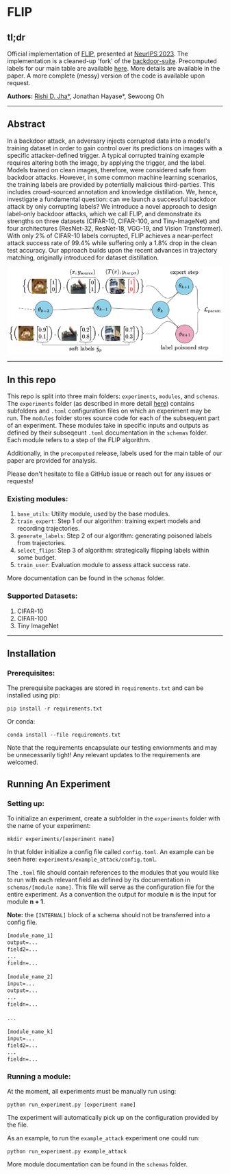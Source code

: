 # FLIP
## tl;dr
Official implementation of [FLIP](https://arxiv.org/abs/2310.18933), presented at [NeurIPS 2023](https://neurips.cc/virtual/2023/poster/70392). The implementation is a cleaned-up 'fork' of the [backdoor-suite](https://github.com/SewoongLab/backdoor-suite). Precomputed labels for our main table are available [here](https://github.com/SewoongLab/FLIP/releases/). More details are available in the paper. A more complete (messy) version of the code is available upon request.

**Authors:** [Rishi D. Jha\*](http://rishijha.com/), Jonathan Hayase\*, Sewoong Oh

---
## Abstract
In a backdoor attack, an adversary injects corrupted data into a model's training dataset in order to gain control over its predictions on images with a specific attacker-defined trigger. A typical corrupted training example requires altering both the image, by applying the trigger, and the label. Models trained on clean images, therefore, were considered safe from backdoor attacks. However, in some common machine learning scenarios, the training labels are provided by potentially malicious third-parties. This includes crowd-sourced annotation and knowledge distillation. We, hence, investigate a fundamental question: can we launch a successful backdoor attack by only corrupting labels? We introduce a novel approach to design label-only backdoor attacks, which we call FLIP, and demonstrate its strengths on three datasets (CIFAR-10, CIFAR-100, and Tiny-ImageNet) and four architectures (ResNet-32, ResNet-18, VGG-19, and Vision Transformer). With only 2\% of CIFAR-10 labels corrupted, FLIP achieves a near-perfect attack success rate of $99.4\%$ while suffering only a $1.8\%$ drop in the clean test accuracy. Our approach builds upon the recent advances in trajectory matching, originally introduced for dataset distillation.

![Diagram of algorithm.](/img/flip.png)

---

## In this repo

This repo is split into three main folders: `experiments`, `modules`, and `schemas`. The `experiments` folder (as described in more detail [here](#installation)) contains subfolders and `.toml` configuration files on which an experiment may be run. The `modules` folder stores source code for each of the subsequent part of an experiment. These modules take in specific inputs and outputs as defined by their subseqeunt `.toml` documentation in the `schemas` folder. Each module refers to a step of the FLIP algorithm.

Additionally, in the `precomputed` release, labels used for the main table of our paper are provided for analysis.

Please don't hesitate to file a GitHub issue or reach out for any issues or requests!

### Existing modules:
1. `base_utils`: Utility module, used by the base modules.
1. `train_expert`: Step 1 of our algorithm: training expert models and recording trajectories.
1. `generate_labels`: Step 2 of our algorithm: generating poisoned labels from trajectories.
1. `select_flips`: Step 3 of algorithm: strategically flipping labels within some budget.
1. `train_user`: Evaluation module to assess attack success rate.

More documentation can be found in the `schemas` folder.

### Supported Datasets:
1. CIFAR-10
1. CIFAR-100
1. Tiny ImageNet

---
## Installation
### Prerequisites:
The prerequisite packages are stored in `requirements.txt` and can be installed using pip:
```
pip install -r requirements.txt
```
Or conda:
```
conda install --file requirements.txt
```
Note that the requirements encapsulate our testing enviornments and may be unnecessarily tight! Any relevant updates to the requirements are welcomed.

## Running An Experiment
### Setting up:
To initialize an experiment, create a subfolder in the `experiments` folder with the name of your experiment:
```
mkdir experiments/[experiment name]
```
In that folder initialize a config file called `config.toml`. An example can be seen here: `experiments/example_attack/config.toml`.

The `.toml` file should contain references to the modules that you would like to run with each relevant field as defined by its documentation in `schemas/[module name]`. This file will serve as the configuration file for the entire experiment. As a convention the output for module **n** is the input for module **n + 1**.

**Note:** the `[INTERNAL]` block of a schema should not be transferred into a config file.

```
[module_name_1]
output=...
field2=...
...
fieldn=...

[module_name_2]
input=...
output=...
...
fieldn=...

...

[module_name_k]
input=...
field2=...
...
fieldn=...
```

### Running a module:
At the moment, all experiments must be manually run using:
```
python run_experiment.py [experiment name]
```
The experiment will automatically pick up on the configuration provided by the file. 

As an example, to run the `example_attack` experiment one could run:
```
python run_experiment.py example_attack
```
More module documentation can be found in the `schemas` folder.

